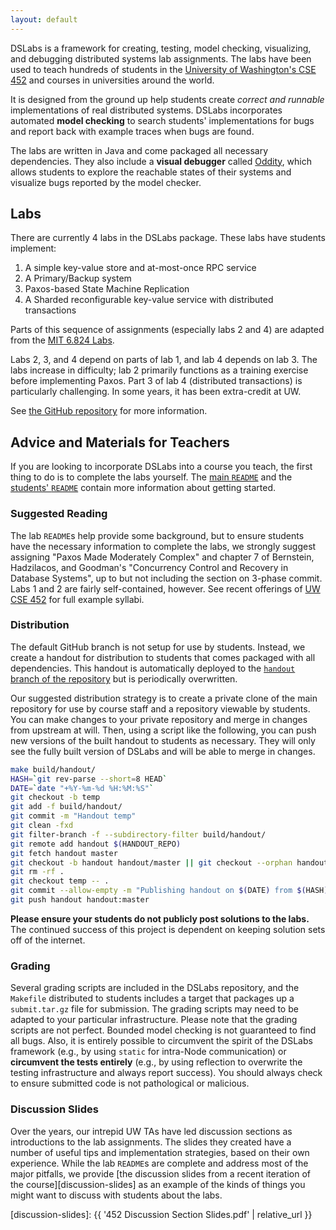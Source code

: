 ```yaml
---
layout: default
---
```


DSLabs is a framework for creating, testing, model checking, visualizing, and
debugging distributed systems lab assignments. The labs have been used to teach
hundreds of students in the [University of Washington's CSE
452](https://courses.cs.washington.edu/courses/cse452/) and courses in
universities around the world.

It is designed from the ground up help students create *correct and runnable*
implementations of real distributed systems. DSLabs incorporates automated
**model checking** to search students' implementations for bugs and report back
with example traces when bugs are found.

The labs are written in Java and come packaged all necessary dependencies. They
also include a **visual debugger** called
[Oddity](https://github.com/uwplse/oddity), which allows students to explore the
reachable states of their systems and visualize bugs reported by the model
checker.

## Labs

There are currently 4 labs in the DSLabs package. These labs have students
implement:

1. A simple key-value store and at-most-once RPC service
2. A Primary/Backup system
3. Paxos-based State Machine Replication
4. A Sharded reconfigurable key-value service with distributed transactions

Parts of this sequence of assignments (especially labs 2 and 4) are adapted from
the [MIT 6.824 Labs](http://nil.csail.mit.edu/6.824/2015/).

Labs 2, 3, and 4 depend on parts of lab 1, and lab 4 depends on lab 3. The labs
increase in difficulty; lab 2 primarily functions as a training exercise before
implementing Paxos. Part 3 of lab 4 (distributed transactions) is particularly
challenging. In some years, it has been extra-credit at UW.

See [the GitHub repository](https://github.com/emichael/dslabs) for more
information.

## Advice and Materials for Teachers

If you are looking to incorporate DSLabs into a course you teach, the first
thing to do is to complete the labs yourself. The [main
`README`](https://github.com/emichael/dslabs/blob/master/README.md) and the
[students'
`README`](https://github.com/emichael/dslabs/blob/master/handout-files/README.md)
contain more information about getting started.


### Suggested Reading

The lab `README`s help provide some background, but to ensure students have the
necessary information to complete the labs, we strongly suggest assigning "Paxos
Made Moderately Complex" and chapter 7 of Bernstein, Hadzilacos, and Goodman's
"Concurrency Control and Recovery in Database Systems", up to but not including
the section on 3-phase commit. Labs 1 and 2 are fairly self-contained, however.
See recent offerings of [UW CSE
452](https://courses.cs.washington.edu/courses/cse452/) for full example
syllabi.


### Distribution

The default GitHub branch is not setup for use by students. Instead, we create a
handout for distribution to students that comes packaged with all dependencies.
This handout is automatically deployed to the [`handout` branch of the
repository](https://github.com/emichael/dslabs/tree/handout) but is periodically
overwritten.

Our suggested distribution strategy is to create a private clone of the main
repository for use by course staff and a repository viewable by students. You
can make changes to your private repository and merge in changes from upstream
at will. Then, using a script like the following, you can push new versions of
the built handout to students as necessary. They will only see the fully built
version of DSLabs and will be able to merge in changes.

```bash
make build/handout/
HASH=`git rev-parse --short=8 HEAD`
DATE=`date "+%Y-%m-%d %H:%M:%S"`
git checkout -b temp
git add -f build/handout/
git commit -m "Handout temp"
git clean -fxd
git filter-branch -f --subdirectory-filter build/handout/
git remote add handout $(HANDOUT_REPO)
git fetch handout master
git checkout -b handout handout/master || git checkout --orphan handout
git rm -rf .
git checkout temp -- .
git commit --allow-empty -m "Publishing handout on $(DATE) from $(HASH)"
git push handout handout:master
````

**Please ensure your students do not publicly post solutions to the labs.** The
continued success of this project is dependent on keeping solution sets off of
the internet.

### Grading

Several grading scripts are included in the DSLabs repository, and the
`Makefile` distributed to students includes a target that packages up a
`submit.tar.gz` file for submission. The grading scripts may need to be adapted
to your particular infrastructure. Please note that the grading scripts are not
perfect. Bounded model checking is not guaranteed to find all bugs. Also, it is
entirely possible to circumvent the spirit of the DSLabs framework (e.g., by
using `static` for intra-Node communication) or **circumvent the tests
entirely** (e.g., by using reflection to overwrite the testing infrastructure
and always report success). You should always check to ensure submitted code is
not pathological or malicious.


### Discussion Slides

Over the years, our intrepid UW TAs have led discussion sections as
introductions to the lab assignments. The slides they created have a number of
useful tips and implementation strategies, based on their own experience. While
the lab `README`s are complete and address most of the major pitfalls, we
provide [the discussion slides from a recent iteration of the
course][discussion-slides] as an example of the kinds of things you might want
to discuss with students about the labs.



[discussion-slides]: {{ '452 Discussion Section Slides.pdf' | relative_url }}
